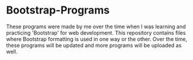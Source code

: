 # Bootstrap-Programs
 
These programs were made by me over the time when I was learning and practicing 'Bootstrap' for web development. This repository contains files where Bootstrap formatting is used in one way or the other. Over the time, these programs will be updated and more programs will be uploaded as well.